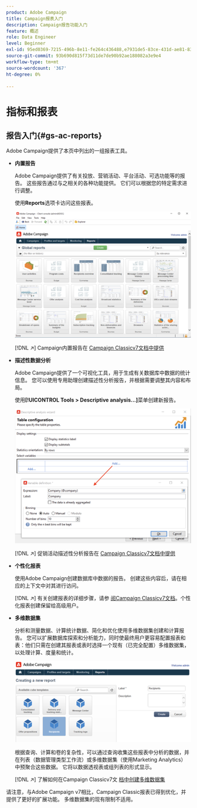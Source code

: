 ```yaml
---
product: Adobe Campaign
title: Campaign报表入门
description: Campaign报告功能入门
feature: 概述
role: Data Engineer
level: Beginner
exl-id: 95ed0369-7215-496b-8e11-fe264c436488,e7931de5-83ce-431d-ae81-83793d257550
source-git-commit: 93b690d815f73d11de7de90b92ae188082a3e9e4
workflow-type: tm+mt
source-wordcount: '367'
ht-degree: 0%

---
```


# 指标和报表

## 报告入门{#gs-ac-reports}

Adobe Campaign提供了本页中列出的一组报表工具。

* **内置报告**

   Adobe Campaign提供了有关投放、营销活动、平台活动、可选功能等的报告。 这些报告通过与之相关的各种功能提供。 它们可以根据您的特定需求进行调整。

   使用&#x200B;**Reports**&#x200B;选项卡访问这些报表。

   ![](assets/built-in-reports.png)

   [!DNL :arrow_upper_right:] Campaign内置报告在 [Campaign Classicv7文档中提供](https://experienceleague.adobe.com/docs/campaign-classic/using/reporting/accessing-built-in-reports/about-campaign-built-in-reports.html)

* **描述性数据分析**

   Adobe Campaign提供了一个可视化工具，用于生成有关数据库中数据的统计信息。 您可以使用专用助理创建描述性分析报告，并根据需要调整其内容和布局。

   使用&#x200B;**[!UICONTROL Tools > Descriptive analysis...]**&#x200B;菜单创建新报告。

   ![](assets/desc-analysis-report.png)

   [!DNL :arrow_upper_right:] 促销活动描述性分析报告在 [Campaign Classicv7文档中提供](https://experienceleague.adobe.com/docs/campaign-classic/using/reporting/analyzing-populations/about-descriptive-analysis.html)

* **个性化报表**

   使用Adobe Campaign创建数据库中数据的报告。 创建这些内容后，请在相应的上下文中对其进行访问。

   [!DNL :arrow_upper_right:] 有关创建报表的详细步骤，请参 [阅Campaign Classicv7文档](https://experienceleague.adobe.com/docs/campaign-classic/using/reporting/creating-new-reports/about-reports-creation-in-campaign.html)。个性化报表创建保留给高级用户。

* **多维数据集**

   分析和测量数据、计算统计数据、简化和优化使用多维数据集创建和计算报告。  您可以扩展数据库探索和分析能力，同时使最终用户更容易配置报表和表：他们只需在创建其报表或表时选择一个现有（已完全配置）多维数据集，以处理计算、度量和统计。

   ![](assets/create-a-report.png)

   根据查询、计算和卷的复杂性，可以通过查询收集这些报表中分析的数据，并在列表（数据管理类型工作流）或多维数据集（使用Marketing Analytics）中预聚合这些数据。 它将以数据透视表或组列表的形式显示。

   [!DNL :arrow_upper_right:] 了解如何在Campaign Classicv7文 [档中创建多维数据集](https://experienceleague.adobe.com/docs/campaign-classic/using/reporting/designing-reports-with-cubes/about-cubes.html)


请注意，与Adobe Campaign v7相比，Campaign Classic报表已得到优化，并提供了更好的扩展功能。 多维数据集的现有限制不适用。

